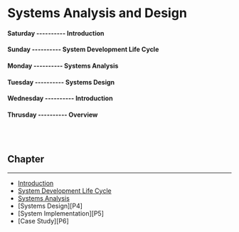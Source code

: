<!--markdown practice-->
# Systems Analysis and Design

#### **Saturday  ---------- Introduction</br>**
#### **Sunday    ---------- System Development Life Cycle</br>**
#### **Monday    ---------- Systems Analysis</br>**
#### **Tuesday   ---------- Systems Design</br>**
#### **Wednesday ---------- Introduction</br>**
#### **Thrusday  ---------- Overview</br>**


## </br></br>Chapter
<hr/>

- [Introduction][P1]
- [System Development Life Cycle][P2]
- [Systems Analysis][P3]
- [Systems Design][P4]
- [System Implementation][P5]
- [Case Study][P6]





<!--Links-->
[P1]: https://github.com/HasanTarik-REC/Note-Collections/blob/Feature/Third%20Year/Odd%20Semester/System%20Analysis%20and%20Design/Introduction.md
[P2]: https://github.com/HasanTarik-REC/Note-Collections/blob/Feature/Third%20Year/Odd%20Semester/System%20Analysis%20and%20Design/System%20Development%20Life%20Cycle.md
[P3]: https://github.com/HasanTarik-REC/Note-Collections/blob/Feature/Third%20Year/Odd%20Semester/System%20Analysis%20and%20Design/System%20Analysis.md

<!--End-->
